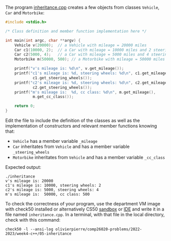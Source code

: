 The program [inheritance.cpp](inheritance.cpp) creates a few objects from classes `Vehicle`,
`Car` and `Motorbike`:
```cxx
#include <stdio.h>

/* Class definition and member function implementation here */

int main(int argc, char **argv) {
    Vehicle v(20000);  // a Vehicle with mileage = 20000 miles
    Car c1(10000, 2);  // a Car with mileage = 10000 miles and 2 steering wheels
    Car c2(5000, 4);   // a Car with mileage = 5000 miles and 4 steering wheels
    Motorbike m(50000, 500); // a Motorbike with mileage = 50000 miles and class 500cc

    printf("v's mileage is: %d\n", v.get_mileage());
    printf("c1's mileage is: %d, steering wheels: %d\n", c1.get_mileage(),
            c1.get_steering_wheels());
    printf("c2's mileage is: %d, steering wheels: %d\n", c2.get_mileage(),
            c2.get_steering_wheels());
    printf("m's mileage is:  %d, cc class: %d\n", m.get_mileage(),
            m.get_cc_class());

    return 0;
}
```

Edit the file to include the definition of the classes as well as the
implementation of constructors and relevant member functions knowing that:

- `Vehicle` has a member variable `_mileage`
- `Car` inheritates from `Vehicle` and has a member variable `_steering_wheels`
- `Motorbike` inheritates from `Vehicle` and has a member variable `_cc_class`

Expected output:
```shell
./inheritance
v's mileage is: 20000
c1's mileage is: 10000, steering wheels: 2
c2's mileage is: 5000, steering wheels: 4
m's mileage is:  50000, cc class: 500
```

To check the correctness of your program, use the department VM image with check50 installed or alternatively CS50 [sandbox](sandbox.cs50.io)
or [IDE](ide.cs50.io) and write it in a file named `inheritance.cpp`. In a
terminal, with that file in the local directory, check with this command:
```shell
check50 -l --ansi-log olivierpierre/comp26020-problems/2022-2023/week4-c++/05-inheritance
```
